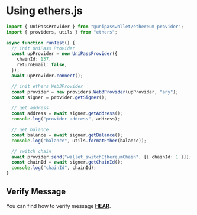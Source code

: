 # Using ethers.js

```ts
import { UniPassProvider } from "@unipasswallet/ethereum-provider";
import { providers, utils } from "ethers";

async function runTest() {
  // init UniPass Provider
  const upProvider = new UniPassProvider({
    chainId: 137,
    returnEmail: false,
  });
  await upProvider.connect();

  // init ethers Web3Provider
  const provider = new providers.Web3Provider(upProvider, "any");
  const signer = provider.getSigner();

  // get address
  const address = await signer.getAddress();
  console.log("provider address", address);

  // get balance
  const balance = await signer.getBalance();
  console.log("balance", utils.formatEther(balance));

  // switch chain
  await provider.send("wallet_switchEthereumChain", [{ chainId: 1 }]);
  const chainId = await signer.getChainId();
  console.log("chainId", chainId);
}
```

## Verify Message

You can find how to verify message [**HEAR**](../verifying-messages/eip191-verifying-messages).
